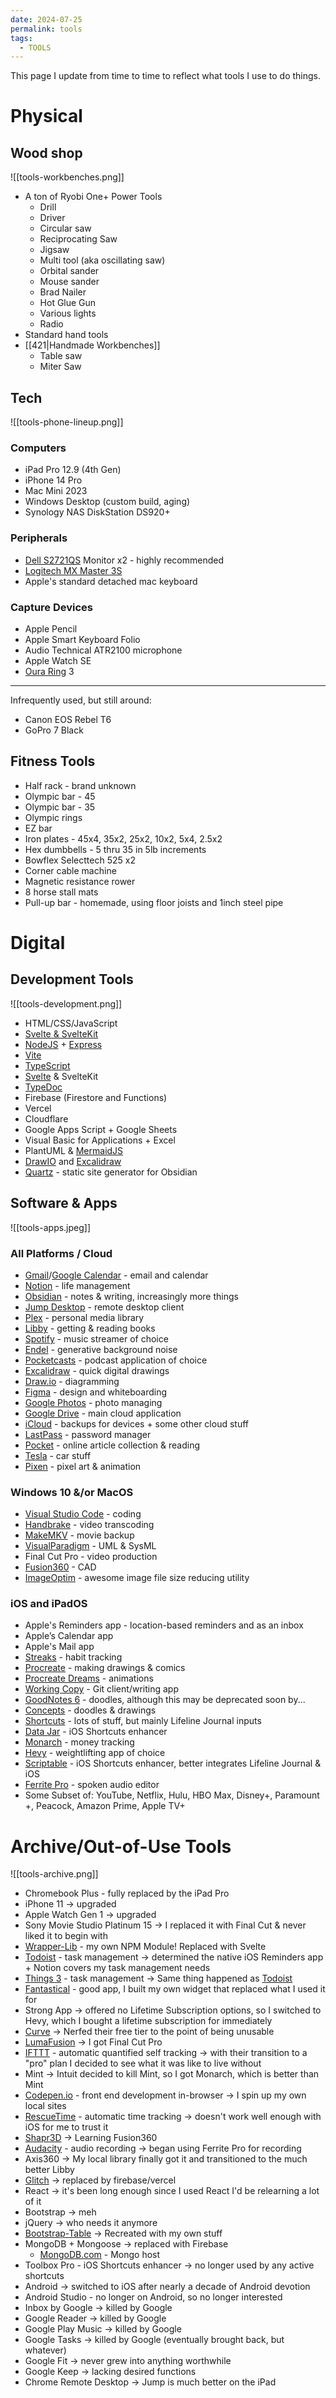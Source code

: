 ```yaml
---
date: 2024-07-25
permalink: tools
tags:
  - TOOLS
---
```


This page I update from time to time to reflect what tools I use to do things.
# Physical

## Wood shop

![[tools-workbenches.png]]

- A ton of Ryobi One+ Power Tools
    - Drill
    - Driver
    - Circular saw
    - Reciprocating Saw
    - Jigsaw
    - Multi tool (aka oscillating saw)
    - Orbital sander
    - Mouse sander
    - Brad Nailer
    - Hot Glue Gun
    - Various lights
    - Radio
- Standard hand tools
- [[421|Handmade Workbenches]]
    - Table saw
    - Miter Saw
## Tech
![[tools-phone-lineup.png]]
### Computers
- iPad Pro 12.9 (4th Gen)
- iPhone 14 Pro
- Mac Mini 2023
- Windows Desktop (custom build, aging)
- Synology NAS DiskStation DS920+
### Peripherals
- [Dell S2721QS](https://www.amazon.com/gp/product/B08DQWG3JG/ref=ppx_yo_dt_b_search_asin_title?ie=UTF8&th=1) Monitor x2 - highly recommended
- [Logitech MX Master 3S](https://www.amazon.com/gp/product/B09KWXZ1HW/)
- Apple's standard detached mac keyboard
### Capture Devices
- Apple Pencil
- Apple Smart Keyboard Folio
- Audio Technical ATR2100 microphone
- Apple Watch SE
- [Oura Ring](http://ouraring.com) 3

---

Infrequently used, but still around:
- Canon EOS Rebel T6
- GoPro 7 Black
## Fitness Tools

- Half rack - brand unknown
- Olympic bar - 45
- Olympic bar - 35
- Olympic rings
- EZ bar
- Iron plates - 45x4, 35x2, 25x2, 10x2, 5x4, 2.5x2
- Hex dumbbells - 5 thru 35 in 5lb increments
- Bowflex Selecttech 525 x2
- Corner cable machine
- Magnetic resistance rower
- 8 horse stall mats
- Pull-up bar - homemade, using floor joists and 1inch steel pipe
# Digital

## Development Tools

![[tools-development.png]]

- HTML/CSS/JavaScript
- [Svelte & SvelteKit](https://svelte.dev)
- [NodeJS](https://nodejs.dev/) + [Express](https://expressjs.com/)
- [Vite](https://vitejs.dev/)
- [TypeScript](https://www.typescriptlang.org/)
- [Svelte](https://svelte.dev/) & SvelteKit
- [TypeDoc](https://typedoc.org/)
- Firebase (Firestore and Functions)
- Vercel
- Cloudflare
- Google Apps Script + Google Sheets
- Visual Basic for Applications + Excel
- PlantUML & [MermaidJS](http://mermaid.js.org/)
- [DrawIO](https://www.drawio.com/) and [Excalidraw](https://excalidraw.com/)
- [Quartz](https://quartz.jzhao.xyz) - static site generator for Obsidian

## Software & Apps

![[tools-apps.jpeg]]

### All Platforms / Cloud

- [Gmail](http://gmail.com)/[Google Calendar](http://calendar.google.com) - email and calendar
- [Notion](http://notion.so) - life management
- [Obsidian](https://obsidian.md) - notes & writing, increasingly more things
- [Jump Desktop](https://jumpdesktop.com/) - remote desktop client
- [Plex](http://plex.tv) - personal media library
- [Libby](https://www.overdrive.com/apps/libby/) - getting & reading books
- [Spotify](http://spotify.com) - music streamer of choice
- [Endel](https://apps.apple.com/app/id1346247457) - generative background noise
- [Pocketcasts](http://pocketcasts.com) - podcast application of choice
- [Excalidraw](https://excalidraw.com) - quick digital drawings
- [Draw.io](https://app.diagrams.net/) - diagramming
- [Figma](https://apps.apple.com/app/id1152747299) - design and whiteboarding
- [Google Photos](http://photos.google.com) - photo managing
- [Google Drive](http://drive.google.com) - main cloud application
- [iCloud](http://icloud.com) - backups for devices + some other cloud stuff
- [LastPass](http://lastpass.com) - password manager
- [Pocket](http://getpocket.com) - online article collection & reading
- [Tesla](https://apps.apple.com/us/app/tesla/id582007913) - car stuff
- [Pixen](https://pixenapp.com/) - pixel art & animation
### Windows 10 &/or MacOS

- [Visual Studio Code](https://code.visualstudio.com/) - coding
- [Handbrake](http://handbrake.fr) - video transcoding
- [MakeMKV](http://makemkv.com) - movie backup
- [VisualParadigm](https://www.visual-paradigm.com/) - UML & SysML
- Final Cut Pro - video production
- [Fusion360](https://www.autodesk.com/products/fusion-360/overview?term=1-YEAR&tab=subscription) - CAD
- [ImageOptim](https://imageoptim.com/mac) - awesome image file size reducing utility

### iOS and iPadOS

- Apple's Reminders app - location-based reminders and as an inbox
- Apple’s Calendar app
- Apple's Mail app
- [Streaks](http://streaksapp.com) - habit tracking
- [Procreate](https://procreate.art/) - making drawings & comics
- [Procreate Dreams](https://procreate.com/dreams) - animations
- [Working Copy](https://workingcopyapp.com/users-guide) - Git client/writing app
- [GoodNotes 6](https://www.goodnotes.com/) - doodles, although this may be deprecated soon by...
- [Concepts](https://apps.apple.com/app/id560586497) - doodles & drawings
- [Shortcuts](https://shortcutsgallery.com/) - lots of stuff, but mainly Lifeline Journal inputs
- [Data Jar](https://datajar.app/) - iOS Shortcuts enhancer
- [Monarch](https://www.monarchmoney.com/) - money tracking
- [Hevy](https://www.hevyapp.com) - weightlifting app of choice
- [Scriptable](https://scriptable.app/) - iOS Shortcuts enhancer, better integrates Lifeline Journal & iOS
- [Ferrite Pro](https://apps.apple.com/us/app/ferrite-recording-studio/id1018780185) - spoken audio editor
- Some Subset of: YouTube, Netflix, Hulu, HBO Max, Disney+, Paramount +, Peacock, Amazon Prime, Apple TV+
# Archive/Out-of-Use Tools

![[tools-archive.png]]

- Chromebook Plus - fully replaced by the iPad Pro
- iPhone 11 → upgraded
- Apple Watch Gen 1 → upgraded
- Sony Movie Studio Platinum 15 → I replaced it with Final Cut & never liked it to begin with
- [Wrapper-Lib](https://www.npmjs.com/package/wrapper-lib) - my own NPM Module! Replaced with Svelte
- [Todoist](http://todoist.com) - task management → determined the native iOS Reminders app + Notion covers my task management needs
- [Things 3](https://apps.apple.com/us/app/things-3/id904280696?mt=12) - task management → Same thing happened as [Todoist](https://www.notion.so/Tools-41615f02a1cf4f5e80f29261a5484579?pvs=21)
- [Fantastical](https://apps.apple.com/us/app/fantastical-calendar/id718043190) - good app, I built my own widget that replaced what I used it for
- Strong App → offered no Lifetime Subscription options, so I switched to Hevy, which I bought a lifetime subscription for immediately
- [Curve](https://apps.apple.com/us/app/linearity-curve-graphic-design/id1219074514) → Nerfed their free tier to the point of being unusable
- [LumaFusion](https://apps.apple.com/us/app/lumafusion/id1062022008) → I got Final Cut Pro
- [IFTTT](http://ifttt.com) - automatic quantified self tracking → with their transition to a "pro" plan I decided to see what it was like to live without
- Mint → Intuit decided to kill Mint, so I got Monarch, which is better than Mint
- [Codepen.io](http://codepen.io) - front end development in-browser → I spin up my own local sites
- [RescueTime](http://www.rescuetime.com) - automatic time tracking → doesn't work well enough with iOS for me to trust it
- [Shapr3D](http://shapr3d.com) → Learning Fusion360
- [Audacity](http://audacityteam.org) - audio recording → began using Ferrite Pro for recording
- Axis360 → My local library finally got it and transitioned to the much better Libby
- [Glitch](http://glitch.com) → replaced by firebase/vercel
- React → it's been long enough since I used React I'd be relearning a lot of it
- Bootstrap → meh
- jQuery → who needs it anymore
- [Bootstrap-Table](https://bootstrap-table.com/) → Recreated with my own stuff
- MongoDB + Mongoose → replaced with Firebase
    - [MongoDB.com](http://mongodb.com) - Mongo host
- Toolbox Pro - iOS Shortcuts enhancer → no longer used by any active shortcuts
- Android → switched to iOS after nearly a decade of Android devotion
- Android Studio - no longer on Android, so no longer interested
- Inbox by Google → killed by Google
- Google Reader → killed by Google
- Google Play Music → killed by Google
- Google Tasks → killed by Google (eventually brought back, but whatever)
- Google Fit → never grew into anything worthwhile
- Google Keep → lacking desired functions
- Chrome Remote Desktop → Jump is much better on the iPad